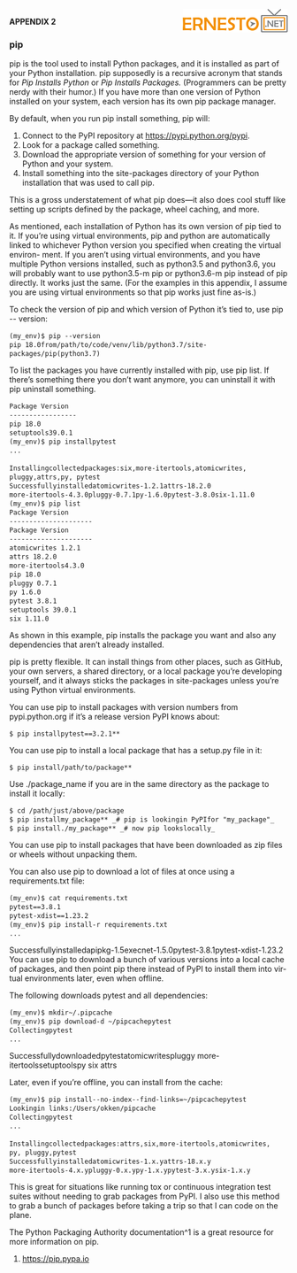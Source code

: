<img align="right" src="../logo.png">

**APPENDIX 2**

### pip

pip is the tool used to install Python packages, and it is installed as part of
your Python installation. pip supposedly is a recursive acronym that stands
for _Pip Installs Python_ or _Pip Installs Packages._ (Programmers can be pretty
nerdy with their humor.) If you have more than one version of Python installed
on your system, each version has its own pip package manager.

By default, when you run pip install something, pip will:

1. Connect to the PyPI repository at https://pypi.python.org/pypi.
2. Look for a package called something.
3. Download the appropriate version of something for your version of Python
and your system.
4. Install something into the site-packages directory of your Python installation
that was used to call pip. 

This is a gross understatement of what pip does—it also does cool stuff like
setting up scripts defined by the package, wheel caching, and more.

As mentioned, each installation of Python has its own version of pip tied to it.
If you’re using virtual environments, pip and python are automatically linked
to whichever Python version you specified when creating the virtual environ-
ment. If you aren’t using virtual environments, and you have multiple Python
versions installed, such as python3.5 and python3.6, you will probably want to
use python3.5-m pip or python3.6-m pip instead of pip directly. It works just the
same. (For the examples in this appendix, I assume you are using virtual
environments so that pip works just fine as-is.)


To check the version of pip and which version of Python it’s tied to, use pip --
version:

```
(my_env)$ pip --version
pip 18.0from/path/to/code/venv/lib/python3.7/site-packages/pip(python3.7)
```

To list the packages you have currently installed with pip, use pip list. If there’s
something there you don’t want anymore, you can uninstall it with pip uninstall
something.

```
Package Version
-----------------
pip 18.0
setuptools39.0.1
(my_env)$ pip installpytest
...

Installingcollectedpackages:six,more-itertools,atomicwrites,
pluggy,attrs,py, pytest
Successfullyinstalledatomicwrites-1.2.1attrs-18.2.0
more-itertools-4.3.0pluggy-0.7.1py-1.6.0pytest-3.8.0six-1.11.0
(my_env)$ pip list
Package Version
---------------------
Package Version
---------------------
atomicwrites 1.2.1
attrs 18.2.0
more-itertools4.3.0
pip 18.0
pluggy 0.7.1
py 1.6.0
pytest 3.8.1
setuptools 39.0.1
six 1.11.0
```

As shown in this example, pip installs the package you want and also any
dependencies that aren’t already installed.

pip is pretty flexible. It can install things from other places, such as GitHub,
your own servers, a shared directory, or a local package you’re developing
yourself, and it always sticks the packages in site-packages unless you’re using
Python virtual environments.

You can use pip to install packages with version numbers from pypi.python.org
if it’s a release version PyPI knows about:

```
$ pip installpytest==3.2.1**
```

You can use pip to install a local package that has a setup.py file in it:


```
$ pip install/path/to/package**
```

Use ./package_name if you are in the same directory as the package to install it
locally:

```
$ cd /path/just/above/package
$ pip installmy_package** _# pip is lookingin PyPIfor "my_package"_
$ pip install./my_package** _# now pip lookslocally_
```

You can use pip to install packages that have been downloaded as zip files or
wheels without unpacking them.

You can also use pip to download a lot of files at once using a requirements.txt file:

```
(my_env)$ cat requirements.txt
pytest==3.8.1
pytest-xdist==1.23.2
(my_env)$ pip install-r requirements.txt
...

```

Successfullyinstalledapipkg-1.5execnet-1.5.0pytest-3.8.1pytest-xdist-1.23.2
You can use pip to download a bunch of various versions into a local cache
of packages, and then point pip there instead of PyPI to install them into vir-
tual environments later, even when offline.

The following downloads pytest and all dependencies:

```
(my_env)$ mkdir~/.pipcache
(my_env)$ pip download-d ~/pipcachepytest
Collectingpytest
...

```

Successfullydownloadedpytestatomicwritespluggy
more-itertoolssetuptoolspy six attrs

Later, even if you’re offline, you can install from the cache:

```
(my_env)$ pip install--no-index--find-links=~/pipcachepytest
Lookingin links:/Users/okken/pipcache
Collectingpytest
...

Installingcollectedpackages:attrs,six,more-itertools,atomicwrites,
py, pluggy,pytest
Successfullyinstalledatomicwrites-1.x.yattrs-18.x.y
more-itertools-4.x.ypluggy-0.x.ypy-1.x.ypytest-3.x.ysix-1.x.y
```

This is great for situations like running tox or continuous integration test
suites without needing to grab packages from PyPI. I also use this method to
grab a bunch of packages before taking a trip so that I can code on the plane.


The Python Packaging Authority documentation^1 is a great resource for more
information on pip.

1. https://pip.pypa.io



